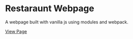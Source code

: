 # Restaraunt Webpage

A webpage built with vanilla js using modules and webpack.

[View Page](https://tunztunztunz.github.io/restaraunt-exercise/)